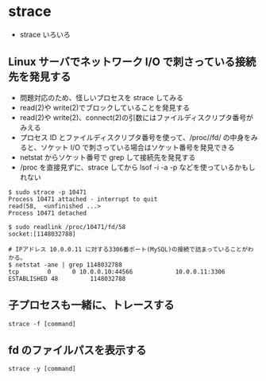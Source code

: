 # strace

- strace いろいろ

## Linux サーバでネットワーク I/O で刺さっている接続先を発見する

- 問題対応のため、怪しいプロセスを strace してみる
- read(2)や write(2)でブロックしていることを発見する
- read(2)や write(2)、connect(2)の引数にはファイルディスクリプタ番号がみえる
- プロセス ID とファイルディスクリプタ番号を使って、/proc//fd/ の中身をみると、ソケット I/O で刺さっている場合はソケット番号を発見できる
- netstat からソケット番号で grep して接続先を発見する
- /proc を直接見ずに、strace してから lsof -i -a -p <pid> などを使っているかもしれない

```
$ sudo strace -p 10471
Process 10471 attached - interrupt to quit
read(58,  <unfinished ...>
Process 10471 detached

$ sudo readlink /proc/10471/fd/58
socket:[1148032788]

# IPアドレス 10.0.0.11 に対する3306番ポート(MySQL)の接続で詰まっていることがわかる。
$ netstat -ane | grep 1148032788
tcp        0      0 10.0.0.10:44566            10.0.0.11:3306           ESTABLISHED 48         1148032788
```

## 子プロセスも一緒に、トレースする

```
strace -f [command]
```

## fd のファイルパスを表示する

```
strace -y [command]
```
